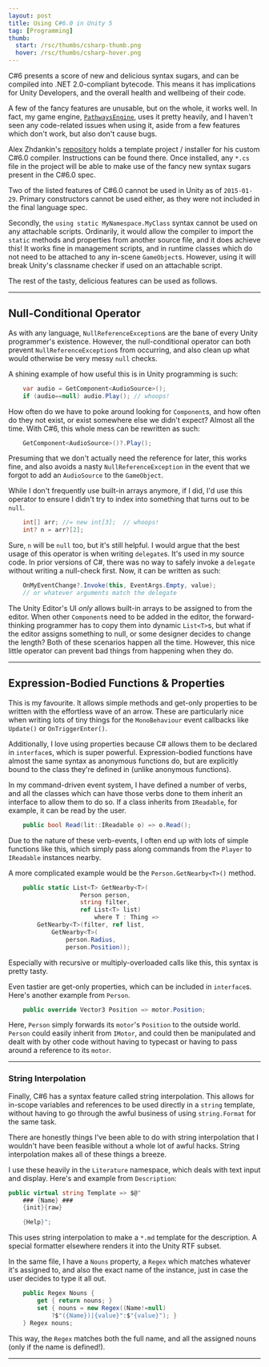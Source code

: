 ```yaml
---
layout: post
title: Using C#6.0 in Unity 5
tag: [Programming]
thumb:
  start: /rsc/thumbs/csharp-thumb.png
  hover: /rsc/thumbs/csharp-hover.png
---
```


C#6 presents a score of new and delicious syntax sugars,
and can be compiled into .NET 2.0-compliant bytecode.
This means it has implications for Unity Developers,
and the overall health and wellbeing of their code.

A few of the fancy features are unusable, but on the whole, it works well.
In fact, my game engine, [`PathwaysEngine`][pathways], uses it pretty heavily,
and I haven't seen any code-related issues when using it,
aside from a few features which don't work, but also don't cause bugs.


Alex Zhdankin's [repository][] holds a template project / installer for his custom C#6.0 compiler.
Instructions can be found there.
Once installed, any `*.cs` file in the project will be able to make use of the fancy new syntax sugars present in the C#6.0 spec.

Two of the listed features of C#6.0 cannot be used in Unity as of `2015-01-29`.
Primary constructors cannot be used either, as they were not included in the final language spec.

Secondly, the `using static MyNamespace.MyClass` syntax cannot be used on any attachable scripts.
Ordinarily, it would allow the compiler to import the `static` methods and properties from another source file, and it does achieve this!
It works fine in management scripts, and in runtime classes which do not need to be attached to any in-scene `GameObject`s.
However, using it will break Unity's classname checker if used on an attachable script.

The rest of the tasty, delicious features can be used as follows.

---


## Null-Conditional Operator ##

As with any language, `NullReferenceException`s are the bane of every Unity programmer's existence.
However, the null-conditional operator can both prevent `NullReferenceException`s from occurring, and also clean up what would otherwise be very messy `null` checks.

A shining example of how useful this is in Unity programming is such:

```csharp
    var audio = GetComponent<AudioSource>();
    if (audio==null) audio.Play(); // whoops!
```

How often do we have to poke around looking for `Component`s, and how often do they not exist, or exist somewhere else we didn't expect?
Almost all the time.
With C#6, this whole mess can be rewritten as such:

~~~csharp
    GetComponent<AudioSource>()?.Play();
~~~

Presuming that we don't actually need the reference for later, this works fine, and also avoids a nasty `NullReferenceException` in the event that we forgot to add an `AudioSource` to the `GameObject`.

While I don't frequently use built-in arrays anymore, if I did, I'd use this operator to ensure I didn't try to index into something that turns out to be `null`.

~~~csharp
    int[] arr; //= new int[3];  // whoops!
    int? n = arr?[2];
~~~

Sure, `n` will be `null` too, but it's still helpful.
I would argue that the best usage of this operator is when writing `delegate`s.
It's used in my source code.
In prior versions of C#, there was no way to safely invoke a `delegate` without writing a null-check first. Now, it can be written as such:

~~~csharp
    OnMyEventChange?.Invoke(this, EventArgs.Empty, value);
    // or whatever arguments match the delegate
~~~

The Unity Editor's UI *only* allows built-in arrays to be assigned to from the editor.
When other `Component`s need to be added in the editor, the forward-thinking programmer has to copy them into dynamic `List<T>`s, but what if the editor assigns something to null, or some designer decides to change the length?
Both of these scenarios happen all the time.
However, this nice little operator can prevent bad things from happening when they do.

---


## Expression-Bodied Functions & Properties ##

This is my favourite.
It allows simple methods and get-only properties to be written with the effortless wave of an arrow.
These are particularly nice when writing lots of tiny things for the `MonoBehaviour` event callbacks like `Update()` or `OnTriggerEnter()`.

Additionally, I love using properties because C# allows them to be declared in `interface`s, which is super powerful.
Expression-bodied functions have almost the same syntax as anonymous functions do, but are explicitly bound to the class they're defined in (unlike anonymous functions).

In my command-driven event system, I have defined a number of verbs, and all the classes which can have those verbs done to them inherit an interface to allow them to do so.
If a class inherits from `IReadable`, for example, it can be read by the user.

~~~csharp
    public bool Read(lit::IReadable o) => o.Read();
~~~

Due to the nature of these verb-events, I often end up with lots of simple functions like this, which simply pass along commands from the `Player` to `IReadable` instances nearby.

A more complicated example would be the `Person.GetNearby<T>()` method.

~~~csharp
    public static List<T> GetNearby<T>(
                    Person person,
                    string filter,
                    ref List<T> list)
                        where T : Thing =>
        GetNearby<T>(filter, ref list,
            GetNearby<T>(
                person.Radius,
                person.Position));
~~~

Especially with recursive or multiply-overloaded calls like this, this syntax is pretty tasty.

Even tastier are get-only properties, which can be included in `interface`s.
Here's another example from `Person`.

~~~csharp
    public override Vector3 Position => motor.Position;
~~~

Here, `Person` simply forwards its `motor`'s `Position` to the outside world.
`Person` could easily inherit from `IMotor`, and could then be manipulated and dealt with by other code without having to typecast or having to pass around a reference to its `motor`.

---

### String Interpolation ###

Finally, C#6 has a syntax feature called string interpolation.
This allows for in-scope variables and references to be used directly in a `string` template, without having to go through the awful business of using `string.Format` for the same task.

There are honestly things I've been able to do with string interpolation that I wouldn't have been feasible without a whole lot of awful hacks.
String interpolation makes all of these things a breeze.

I use these heavily in the `Literature` namespace, which deals with text input and display.
Here's and example from `Description`:

~~~csharp
public virtual string Template => $@"
    ### {Name} ###
    {init}{raw}

    {Help}";
~~~

This uses string interpolation to make a `*.md` template for the description.
A special formatter elsewhere renders it into the Unity RTF subset.

In the same file, I have a `Nouns` property, a `Regex` which matches whatever it's assigned to, and also the exact name of the instance, just in case the user decides to type it all out.

~~~csharp
    public Regex Nouns {
        get { return nouns; }
        set { nouns = new Regex((Name!=null)
            ?$"({Name})|{value}":$"{value}"); }
    } Regex nouns;
~~~
This way, the `Regex` matches both the full name, and all the assigned nouns (only if the name is defined!).


---

[pathways]: <https://github.com/evan-erdos/PathwaysEngine>

[repository]: <https://bitbucket.org/alexzzzz/unity-c-5.0-and-6.0-integration/src>

